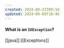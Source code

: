 ```yaml
---
created: 2024-08-21T09:19
updated: 2024-09-03T10:46
---
```

#### What is an `IOException`?


[[java]] [[Exceptions]]